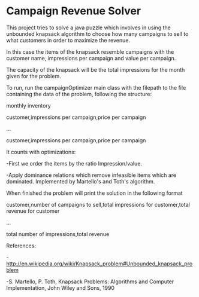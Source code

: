 Campaign Revenue Solver
=================

This project tries to solve a java puzzle which involves in using the unbounded knapsack algorithm to choose how many campaigns to sell to what customers in order to maximize the revenue.

In this case the items of the knapsack resemble campaigns with the customer name, impressions per campaign and value per campaign.

The capacity of the knapsack will be the total impressions for the month given for the problem.

To run, run the campaignOptimizer main class with the filepath to the file containing the data of the problem, following the structure:

monthly inventory

customer,impressions per campaign,price per campaign

... 

customer,impressions per campaign,price per campaign

It counts with optimizations:

-First we order the items by the ratio Impression/value.

-Apply dominance relations which remove infeasible items which are dominated. Implemented by Martello's and Toth's algorithm.

When finished the problem will print the solution in the following format

customer,number of campaigns to sell,total impressions for customer,total revenue for customer

...

total number of impressions,total revenue

References:

-http://en.wikipedia.org/wiki/Knapsack_problem#Unbounded_knapsack_problem

-S. Martello, P. Toth, Knapsack Problems: Algorithms and Computer Implementation, John Wiley and Sons, 1990
